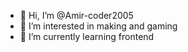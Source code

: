 - 👋 Hi, I’m @Amir-coder2005 
- 👀 I’m interested in making and gaming 
- 🌱 I’m currently learning frontend 

<!---
Amir-coder2005/Amir-coder2005 is a ✨ special ✨ repository because its `README.md` (this file) appears on your GitHub profile.
You can click the Preview link to take a look at your changes.
--->
